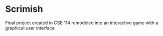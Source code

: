 # Scrimish

Final project created in CSE 114 remodeled into an interactive game with a graphical user interface
